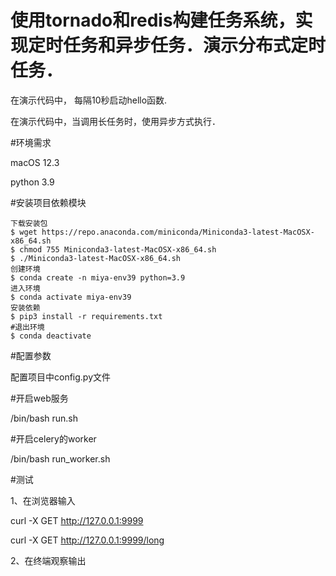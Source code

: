 # 使用tornado和redis构建任务系统，实现定时任务和异步任务．演示分布式定时任务．

在演示代码中， 每隔10秒启动hello函数.

在演示代码中，当调用长任务时，使用异步方式执行．

#环境需求

macOS 12.3

python 3.9

#安装项目依赖模块

``` 
下载安装包
$ wget https://repo.anaconda.com/miniconda/Miniconda3-latest-MacOSX-x86_64.sh
$ chmod 755 Miniconda3-latest-MacOSX-x86_64.sh
$ ./Miniconda3-latest-MacOSX-x86_64.sh
创建环境
$ conda create -n miya-env39 python=3.9
进入环境
$ conda activate miya-env39
安装依赖
$ pip3 install -r requirements.txt
#退出环境
$ conda deactivate
```

#配置参数

配置项目中config.py文件

#开启web服务

/bin/bash run.sh

#开启celery的worker

/bin/bash run_worker.sh

#测试

1、在浏览器输入

curl -X GET http://127.0.0.1:9999

curl -X GET http://127.0.0.1:9999/long

2、在终端观察输出
